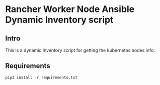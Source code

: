 # Rancher Worker Node Ansible Dynamic Inventory script

## Intro

This is a dynamic Inventory script for getting the kubernetes nodes info.

## Requirements

```
pip3 install -r requirements.txt
```
